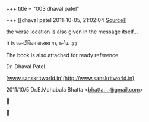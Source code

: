 +++
title = "003 dhaval patel"

+++
[[dhaval patel	2011-10-05, 21:02:04 [Source](https://groups.google.com/g/bvparishat/c/26mPya_eroo)]]



the verse location is also given in the message itself...

It is फलदीपिका अध्याय १६ श्लोक ३३

  

The book is also attached for ready reference

  

Dr. Dhaval Patel

[www.sanskritworld.in](http://www.sanskritworld.in)  
  

2011/10/5 Dr.E.Mahabala Bhatta \<[bhatta....@gmail.com]()\>  





